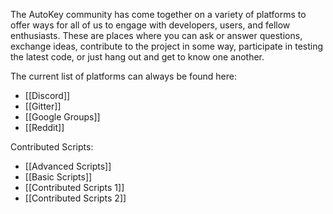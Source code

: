 The AutoKey community has come together on a variety of platforms to offer ways for all of us to engage with developers, users, and fellow enthusiasts. These are places where you can ask or answer questions, exchange ideas, contribute to the project in some way, participate in testing the latest code, or just hang out and get to know one another.

The current list of platforms can always be found here: 
* [[Discord]]
* [[Gitter]]
* [[Google Groups]]
* [[Reddit]]

Contributed Scripts:
* [[Advanced Scripts]]
* [[Basic Scripts]]
* [[Contributed Scripts 1]]
* [[Contributed Scripts 2]]